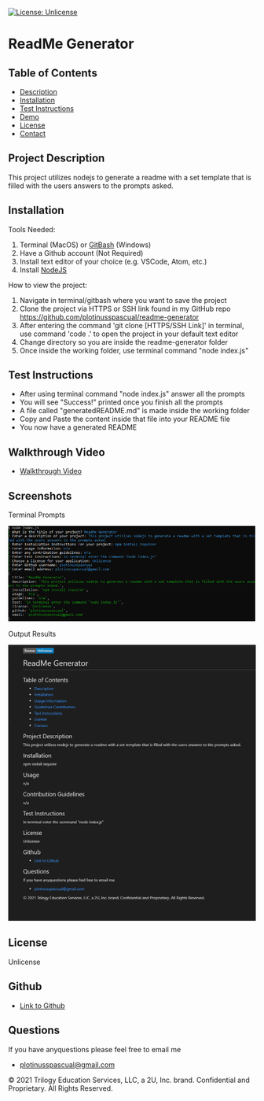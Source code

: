 [![License: Unlicense](https://img.shields.io/badge/license-Unlicense-blue.svg)](http://unlicense.org/)
# ReadMe Generator
## Table of Contents
- [Description](#project-description)
- [Installation](#installation)
- [Test Instructions](#test-instructions)
- [Demo](#walkthrough-video)
- [License](#license)
- [Contact](#github)
## Project Description
This project utilizes nodejs to generate a readme with a set template that is filled with the users answers to the prompts asked.       
## Installation
Tools Needed:

1. Terminal (MacOS) or
   [GitBash](https://gitforwindows.org/) (Windows)
2. Have a Github account (Not Required)
3. Install text editor of your choice (e.g. VSCode, Atom, etc.)
4. Install [NodeJS](https://nodejs.org/en/)

How to view the project:

1. Navigate in terminal/gitbash where you want to save the project
2. Clone the project via HTTPS or SSH link found in my GitHub repo 
    https://github.com/plotinusspascual/readme-generator
3. After entering the command 'git clone [HTTPS/SSH Link]' in terminal, use command 'code .' to open the project in your default text editor
4. Change directory so you are inside the readme-generator folder
5. Once inside the working folder, use terminal command "node index.js"

## Test Instructions
- After using terminal command "node index.js" answer all the prompts
- You will see "Success!" printed once you finish all the prompts
- A file called "generatedREADME.md" is made inside the working folder
- Copy and Paste the content inside that file into your README file
- You now have a generated README

## Walkthrough Video
- [Walkthrough Video](https://youtu.be/gaVz0rA_frQ)

## Screenshots
Terminal Prompts

![alt_text](/assets/demo.PNG)

Output Results

![alt_text](/assets/demo2.PNG)
## License
Unlicense
## Github
- [Link to Github](https://www.github.com/plotinusspascual)
## Questions
If you have anyquestions please feel free to email me
- [plotinusspascual@gmail.com](plotinusspascual@gmail.com)

© 2021 Trilogy Education Services, LLC, a 2U, Inc. brand. Confidential and Proprietary. All Rights Reserved.